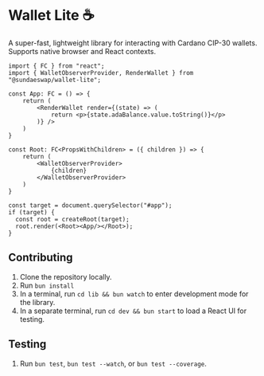 # Wallet Lite ☕️

A super-fast, lightweight library for interacting with Cardano CIP-30 wallets. Supports native browser and React contexts.

```tsx
import { FC } from "react";
import { WalletObserverProvider, RenderWallet } from "@sundaeswap/wallet-lite";

const App: FC = () => {
    return (
        <RenderWallet render={(state) => (
            return <p>{state.adaBalance.value.toString()}</p>
        )} />
    )
}

const Root: FC<PropsWithChildren> = ({ children }) => {
    return (
        <WalletObserverProvider>
            {children}
        </WalletObserverProvider>
    )
}

const target = document.querySelector("#app");
if (target) {
  const root = createRoot(target);
  root.render(<Root><App/></Root>);
}
```

## Contributing

1. Clone the repository locally.
2. Run `bun install`
3. In a terminal, run `cd lib && bun watch` to enter development mode for the library.
4. In a separate terminal, run `cd dev && bun start` to load a React UI for testing.

## Testing

1. Run `bun test`, `bun test --watch`, or `bun test --coverage`.
